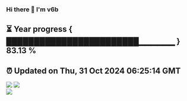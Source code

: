 ### Hi there 👋  I'm v6b  
⏳ Year progress { ████████████████████████▁▁▁▁▁▁ } 83.13 %
---
⏰ Updated on Thu, 31 Oct 2024 06:25:14 GMT
---
![](https://github-readme-stats.vercel.app/api?username=v6b&bg_color=30,e96443,904e95&title_color=fff&text_color=fff&layout=compact)
![](https://github-readme-stats.vercel.app/api/top-langs/?username=v6b&layout=compact&bg_color=30,e96443,904e95&title_color=fff&text_color=fff)  
![](https://gcore.jsdelivr.net/gh/v6b/v6b@main/assets/github-contribution-grid-snake.svg)


